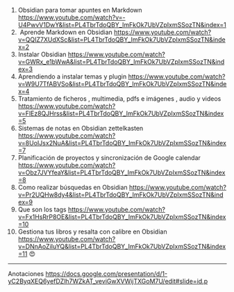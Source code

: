 1. Obsidian para tomar apuntes en Markdown https://www.youtube.com/watch?v=-U4PwvV1DwY&list=PL4TbrTdoQBY_ImFkOk7UbVZpIxmSSozTN&index=1
2.   Aprende Markdown en Obsidian https://www.youtube.com/watch?v=QQIZ7XUdXSc&list=PL4TbrTdoQBY_ImFkOk7UbVZpIxmSSozTN&index=2
3. Instalar Obsidian https://www.youtube.com/watch?v=GWRx_e1bWwA&list=PL4TbrTdoQBY_ImFkOk7UbVZpIxmSSozTN&index=3
4. Aprendiendo a instalar temas y plugin  https://www.youtube.com/watch?v=W9U7TfABVSo&list=PL4TbrTdoQBY_ImFkOk7UbVZpIxmSSozTN&index=4
5. Tratamiento de ficheros , multimedia, pdfs e imágenes , audio y videos https://www.youtube.com/watch?v=FlEz8QJHrss&list=PL4TbrTdoQBY_ImFkOk7UbVZpIxmSSozTN&index=5
6. Sistemas de notas en Obsidian zettelkasten https://www.youtube.com/watch?v=8UoIJsx2NuA&list=PL4TbrTdoQBY_ImFkOk7UbVZpIxmSSozTN&index=7
7. Planificación de proyectos y sincronización de Google calendar https://www.youtube.com/watch?v=Obz7JVYfeaY&list=PL4TbrTdoQBY_ImFkOk7UbVZpIxmSSozTN&index=8
8. Como realizar búsquedas en Obsidian  https://www.youtube.com/watch?v=Pr2UQHw8dy4&list=PL4TbrTdoQBY_ImFkOk7UbVZpIxmSSozTN&index=9
9. Que son los tags https://www.youtube.com/watch?v=Fx1HsRrP8OE&list=PL4TbrTdoQBY_ImFkOk7UbVZpIxmSSozTN&index=10
10. Gestiona tus libros y resalta con calibre en Obsidian https://www.youtube.com/watch?v=DNnAoZiIuYQ&list=PL4TbrTdoQBY_ImFkOk7UbVZpIxmSSozTN&index=11 😍


------
Anotaciones 
https://docs.google.com/presentation/d/1-yC2ByqXEQ6yefDZlh7WZkAT_veviGwXVWijTXGoM7U/edit#slide=id.p